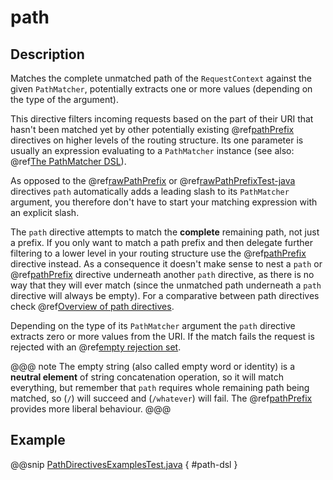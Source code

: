 <a id="path-java"></a>
# path

## Description

Matches the complete unmatched path of the `RequestContext` against the given `PathMatcher`, potentially extracts
one or more values (depending on the type of the argument).

This directive filters incoming requests based on the part of their URI that hasn't been matched yet by other
potentially existing @ref[pathPrefix](pathPrefix.md#pathprefix-java) directives on higher levels of the routing structure.
Its one parameter is usually an expression evaluating to a `PathMatcher` instance (see also: @ref[The PathMatcher DSL](../../../../../scala/http/routing-dsl/path-matchers.md#pathmatcher-dsl)).

As opposed to the @ref[rawPathPrefix](rawPathPrefix.md#rawpathprefix-java) or @ref[rawPathPrefixTest-java](rawPathPrefixTest.md#rawpathprefixtest-java) directives `path` automatically adds a leading
slash to its `PathMatcher` argument, you therefore don't have to start your matching expression with an explicit slash.

The `path` directive attempts to match the **complete** remaining path, not just a prefix. If you only want to match
a path prefix and then delegate further filtering to a lower level in your routing structure use the @ref[pathPrefix](pathPrefix.md#pathprefix-java)
directive instead. As a consequence it doesn't make sense to nest a `path` or @ref[pathPrefix](pathPrefix.md#pathprefix-java) directive
underneath another `path` directive, as there is no way that they will ever match (since the unmatched path underneath
a `path` directive will always be empty). For a comparative between path directives check @ref[Overview of path directives](index.md#overview-path-java).

Depending on the type of its `PathMatcher` argument the `path` directive extracts zero or more values from the URI.
If the match fails the request is rejected with an @ref[empty rejection set](../../rejections.md#empty-rejections).

@@@ note
The empty string (also called empty word or identity) is a **neutral element** of string concatenation operation,
so it will match everything, but remember that `path` requires whole remaining path being matched, so (`/`) will succeed
and (`/whatever`) will fail. The @ref[pathPrefix](pathPrefix.md#pathprefix-java) provides more liberal behaviour.
@@@

## Example

@@snip [PathDirectivesExamplesTest.java](../../../../../../../test/java/docs/http/javadsl/server/directives/PathDirectivesExamplesTest.java) { #path-dsl }

